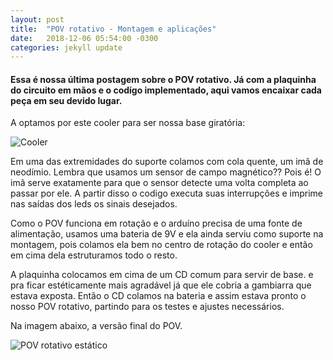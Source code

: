 ```yaml
---
layout: post
title:  "POV rotativo - Montagem e aplicações"
date:   2018-12-06 05:54:00 -0300
categories: jekyll update
---
```


<h4>Essa é nossa última postagem sobre o POV rotativo. Já com a plaquinha do circuito em mãos e o codígo implementado, aqui vamos encaixar cada peça em seu devido lugar.</h4>

A optamos por este cooler para ser nossa base giratória:

![Cooler](/mariaelenasilveira.github.io/images/cooler.png)

Em uma das extremidades do suporte colamos com cola quente, um imã de neodímio. Lembra que usamos um sensor de campo magnético??
Pois é! O imã serve exatamente para que o sensor detecte uma volta completa ao passar por ele. A partir disso o codigo executa suas interrupções e imprime nas saídas dos leds os sinais desejados.

Como o POV funciona em rotação e o arduíno precisa de uma fonte de alimentação, usamos uma bateria de 9V e ela ainda serviu como suporte na montagem, pois colamos ela bem no centro de rotação do cooler e então em cima dela estruturamos todo o resto.

A plaquinha colocamos em cima de um CD comum para servir de base. e pra ficar estéticamente mais agradável já que ele cobria a gambiarra que estava exposta. Então o CD colamos na bateria e assim estava pronto o nosso POV rotativo, partindo para os testes e ajustes necessários.

Na imagem abaixo, a versão final do POV.

![POV rotativo estático](/mariaelenasilveira.github.io/images/estrutura_fisica.jpg "POV rotativo estático")





[jekyll-docs]: http://jekyllrb.com/docs/home
[jekyll-gh]:   https://github.com/jekyll/jekyll
[jekyll-talk]: https://talk.jekyllrb.com/
